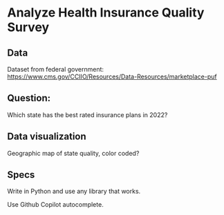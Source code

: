 # Analyze Health Insurance Quality Survey

## Data 
Dataset from federal government: https://www.cms.gov/CCIIO/Resources/Data-Resources/marketplace-puf

## Question:

Which state has the best rated insurance plans in 2022?

## Data visualization

Geographic map of state quality, color coded?

## Specs

Write in Python and use any library that works.

Use Github Copilot autocomplete. 

